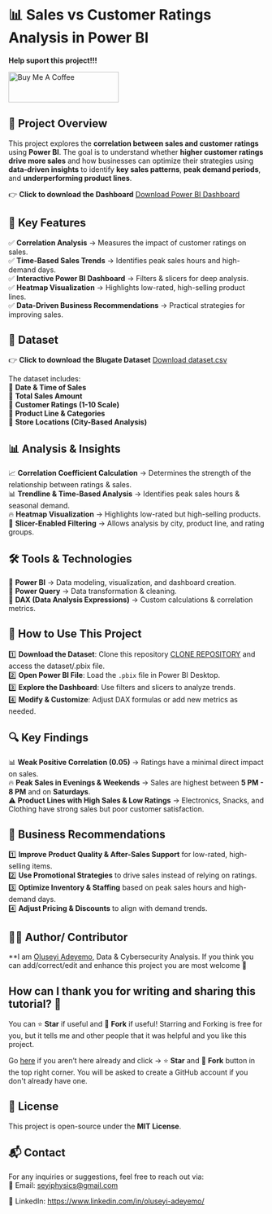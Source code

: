 # 📊 Sales vs Customer Ratings Analysis in Power BI  

**Help suport this project!!!**

<a href="https://www.buymeacoffee.com/seyiphysica" target="_blank"><img src="https://cdn.buymeacoffee.com/buttons/v2/default-yellow.png" alt="Buy Me A Coffee" style="height: 60px !important;width: 217px !important;" ></a>

## 📌 Project Overview  
This project explores the **correlation between sales and customer ratings** using **Power BI**. The goal is to understand whether **higher customer ratings drive more sales** and how businesses can optimize their strategies using **data-driven insights** to identify **key sales patterns**, **peak demand periods**, and **underperforming product lines**.
 
 👉 **Click to download the Dashboard**
[Download Power BI Dashboard](https://github.com/Seyigate/Sales-vs-Customer-Ratings-Analysis-in-Power-BI/blob/main/POWER%20BI%20DASHBOARD.JPG)

## 🚀 Key Features  
✅ **Correlation Analysis** → Measures the impact of customer ratings on sales.  
✅ **Time-Based Sales Trends** → Identifies peak sales hours and high-demand days.  
✅ **Interactive Power BI Dashboard** → Filters & slicers for deep analysis.  
✅ **Heatmap Visualization** → Highlights low-rated, high-selling product lines.  
✅ **Data-Driven Business Recommendations** → Practical strategies for improving sales.  

## 📁 Dataset
👉 **Click to download the Blugate Dataset**   [Download dataset.csv](https://github.com/Seyigate/Sales-vs-Customer-Ratings-Analysis-in-Power-BI/blob/11dee903c9053f46b71963ddf1e7b1896ed3436e/Bluegate%20Supermarket%20Dataset.csv)

The dataset includes:  
📌 **Date & Time of Sales**  
📌 **Total Sales Amount**  
📌 **Customer Ratings (1-10 Scale)**  
📌 **Product Line & Categories**  
📌 **Store Locations (City-Based Analysis)**  

## 📊 Analysis & Insights  
📈 **Correlation Coefficient Calculation** → Determines the strength of the relationship between ratings & sales.  
📊 **Trendline & Time-Based Analysis** → Identifies peak sales hours & seasonal demand.  
🔥 **Heatmap Visualization** → Highlights low-rated but high-selling products.  
🎯 **Slicer-Enabled Filtering** → Allows analysis by city, product line, and rating groups.  

## 🛠️ Tools & Technologies  
🔹 **Power BI** → Data modeling, visualization, and dashboard creation.  
🔹 **Power Query** → Data transformation & cleaning.  
🔹 **DAX (Data Analysis Expressions)** → Custom calculations & correlation metrics.

## 📌 How to Use This Project  
1️⃣ **Download the Dataset**: Clone this repository [CLONE REPOSITORY](https://github.com/Seyigate/Sales-vs-Customer-Ratings-Analysis-in-Power-BI/tree/main) and access the dataset/.pbix file.  
2️⃣ **Open Power BI File**: Load the `.pbix` file in Power BI Desktop.  
3️⃣ **Explore the Dashboard**: Use filters and slicers to analyze trends.  
4️⃣ **Modify & Customize**: Adjust DAX formulas or add new metrics as needed.  

## 🔍 Key Findings  
📊 **Weak Positive Correlation (0.05)** → Ratings have a minimal direct impact on sales.  
🔥 **Peak Sales in Evenings & Weekends** → Sales are highest between **5 PM - 8 PM** and on **Saturdays**.  
⚠️ **Product Lines with High Sales & Low Ratings** → Electronics, Snacks, and Clothing have strong sales but poor customer satisfaction.  

## 📢 Business Recommendations  
1️⃣ **Improve Product Quality & After-Sales Support** for low-rated, high-selling items.  
2️⃣ **Use Promotional Strategies** to drive sales instead of relying on ratings.  
3️⃣ **Optimize Inventory & Staffing** based on peak sales hours and high-demand days.  
4️⃣ **Adjust Pricing & Discounts** to align with demand trends.  

## 👨‍💻 Author/ Contributor 
   **I am [Oluseyi Adeyemo](https://github.com/Seyigate), Data & Cybersecurity Analysis. If you think you can add/correct/edit and enhance this project you are most welcome 🙏
  
## How can I thank you for writing and sharing this tutorial? 🌷
   You can ⭐ **Star** if useful and 🍴 **Fork** if useful! Starring and Forking is free for you, but it tells me and other people that it was helpful and you like this project.

Go [here](https://github.com/Seyigate/Sales-vs-Customer-Ratings-Analysis-in-Power-BI) if you aren’t here already and click → ⭐ **Star** and 🍴 **Fork** button in the top right    corner. You will be asked to create a GitHub account if you don't already have one.
   
## 📝 License  
This project is open-source under the **MIT License**.  

## 📬 Contact  
For any inquiries or suggestions, feel free to reach out via:  
📧 Email: seyiphysics@gmail.com

📌 LinkedIn: https://www.linkedin.com/in/oluseyi-adeyemo/





